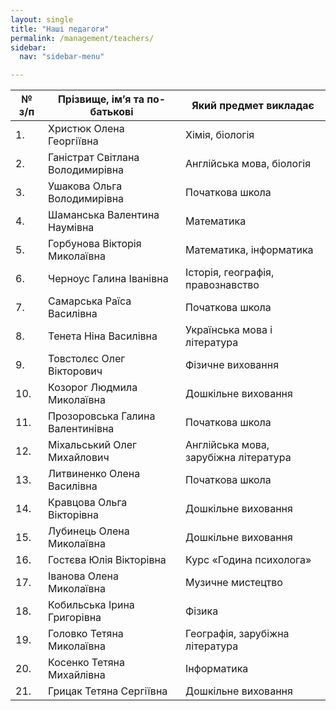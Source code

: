 ```yaml
---
layout: single
title: "Наші педагоги"
permalink: /management/teachers/
sidebar:
  nav: "sidebar-menu"

---
```


| №  з/п | Прізвище, ім’я та по-батькові    | Який предмет викладає                 |
|--------|----------------------------------|---------------------------------------|
| 1.     | Христюк Олена Георгіївна         | Хімія, біологія                       |
| 2.     | Ганістрат Світлана Володимирівна | Англійська мова, біологія             |
| 3.     | Ушакова Ольга Володимирівна      | Початкова школа                       |
| 4.     | Шаманська Валентина Наумівна     | Математика                            |
| 5.     | Горбунова Вікторія Миколаївна    | Математика, інформатика               |
| 6.     | Черноус Галина Іванівна          | Історія, географія, правознавство     |
| 7.     | Самарська Раїса Василівна        | Початкова школа                       |
| 8.     | Тенета Ніна Василівна            | Українська мова і література          |
| 9.     | Товстолєс Олег Вікторович        | Фізичне виховання                     |
| 10.    | Козорог Людмила Миколаївна       | Дошкільне виховання                   |
| 11.    | Прозоровська Галина Валентинівна | Початкова школа                       |
| 12.    | Міхальський Олег Михайлович      | Англійська мова, зарубіжна література |
| 13.    | Литвиненко Олена Василівна       | Початкова школа                       |
| 14.    | Кравцова Ольга Вікторівна        | Дошкільне виховання                   |
| 15.    | Лубинець Олена Миколаївна        | Дошкільне виховання                   |
| 16.    | Гостєва Юлія Вікторівна          | Курс «Година психолога»               |
| 17.    | Іванова Олена Миколаївна         | Музичне мистецтво                     |
| 18.    | Кобильська Ірина Григорівна      | Фізика                                |
| 19.    | Головко Тетяна Миколаївна        | Географія, зарубіжна література       |
| 20.    | Косенко Тетяна Михайлівна        | Інформатика                           |
| 21.    | Грицак Тетяна Сергіївна          | Дошкільне виховання                   |
